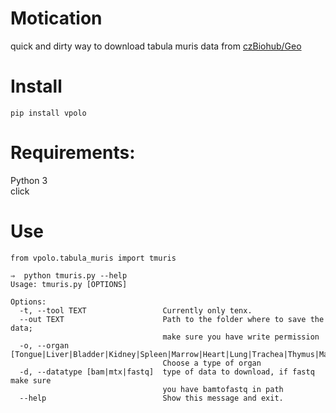 # Motication
quick and dirty way to download tabula muris data from [czBiohub/Geo](https://github.com/czbiohub/tabula-muris)

# Install
`pip install vpolo`

# Requirements:
Python 3  
click  

# Use
```
from vpolo.tabula_muris import tmuris
```

```
⇒  python tmuris.py --help  
Usage: tmuris.py [OPTIONS]  

Options:
  -t, --tool TEXT                 Currently only tenx.
  --out TEXT                      Path to the folder where to save the data;
                                  make sure you have write permission
  -o, --organ [Tongue|Liver|Bladder|Kidney|Spleen|Marrow|Heart|Lung|Trachea|Thymus|Mammary|Muscle]
                                  Choose a type of organ
  -d, --datatype [bam|mtx|fastq]  type of data to download, if fastq make sure
                                  you have bamtofastq in path
  --help                          Show this message and exit.
```
